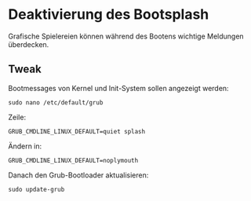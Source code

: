 # Deaktivierung des Bootsplash

Grafische Spielereien können während des Bootens wichtige Meldungen überdecken.

## Tweak

Bootmessages von Kernel und Init-System sollen angezeigt werden:

```
sudo nano /etc/default/grub
```

Zeile:
```
GRUB_CMDLINE_LINUX_DEFAULT=quiet splash
```

Ändern in:
```
GRUB_CMDLINE_LINUX_DEFAULT=noplymouth
```

Danach den Grub-Bootloader aktualisieren:
```
sudo update-grub
```
